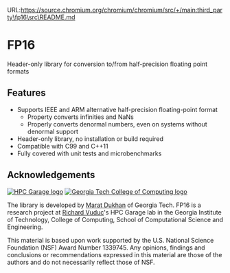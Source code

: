 URL:https://source.chromium.org/chromium/chromium/src/+/main:third_party\fp16\src\README.md
# FP16
Header-only library for conversion to/from half-precision floating point formats

## Features

- Supports IEEE and ARM alternative half-precision floating-point format
    - Property converts infinities and NaNs
    - Properly converts denormal numbers, even on systems without denormal support
- Header-only library, no installation or build required
- Compatible with C99 and C++11
- Fully covered with unit tests and microbenchmarks

## Acknowledgements

[![HPC Garage logo](https://github.com/Maratyszcza/PeachPy/blob/master/logo/hpcgarage.png)](http://hpcgarage.org)
[![Georgia Tech College of Computing logo](https://github.com/Maratyszcza/PeachPy/blob/master/logo/college-of-computing.gif)](http://www.cse.gatech.edu/)

The library is developed by [Marat Dukhan](http://www.maratdukhan.com) of Georgia Tech. FP16 is a research project at [Richard Vuduc](http://vuduc.org)'s HPC Garage lab in the Georgia Institute of Technology, College of Computing, School of Computational Science and Engineering.

This material is based upon work supported by the U.S. National Science Foundation (NSF) Award Number 1339745. Any opinions, findings and conclusions or recommendations expressed in this material are those of the authors and do not necessarily reflect those of NSF.
